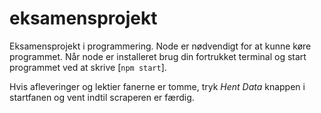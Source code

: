 # eksamensprojekt
Eksamensprojekt i programmering.
Node er nødvendigt for at kunne køre programmet.
Når node er installeret brug din fortrukket terminal og start programmet ved at skrive [`npm start`].

Hvis afleveringer og lektier fanerne er tomme, tryk *Hent Data* knappen i startfanen og vent indtil scraperen er færdig.
